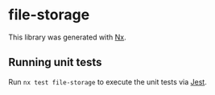 # file-storage

This library was generated with [Nx](https://nx.dev).

## Running unit tests

Run `nx test file-storage` to execute the unit tests via [Jest](https://jestjs.io).
